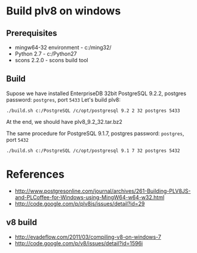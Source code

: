 # Build plv8 on windows

## Prerequisites

  - mingw64-32 environment - c:/ming32/
  - Python 2.7 - c:/Python27
  - scons 2.2.0 - scons build tool
    
## Build

Supose we have installed EnterpriseDB 32bit PostgreSQL 9.2.2, postgres password: `postgres`, port `5433`
Let's build plv8:

    ./build.sh c:/PostgreSQL /c/opt/postgresql 9.2 2 32 postgres 5433
  
At the end, we should have plv8_9.2_32.tar.bz2  
 
The same procedure for PostgreSQL 9.1.7, postgres password: `postgres`, port `5432`
 
    ./build.sh c:/PostgreSQL /c/opt/postgresql 9.1 7 32 postgres 5432


# References


  - http://www.postgresonline.com/journal/archives/261-Building-PLV8JS-and-PLCoffee-for-Windows-using-MingW64-w64-w32.html
  - http://code.google.com/p/plv8js/issues/detail?id=29

## v8 build

  - http://evadeflow.com/2011/03/compiling-v8-on-windows-7
  - http://code.google.com/p/v8/issues/detail?id=1596i

